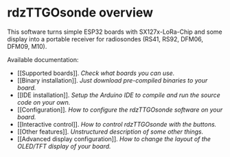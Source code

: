 # rdzTTGOsonde overview

This software turns simple ESP32 boards with SX127x-LoRa-Chip and some display into a portable receiver for radiosondes (RS41, RS92, DFM06, DFM09, M10).

Available documentation:
- [[Supported boards]]. _Check what boards you can use._
- [[Binary installation]]. _Just download pre-compiled binaries to your board._
- [[IDE installation]]. _Setup the Arduino IDE to compile and run the source code on your own._
- [[Configuration]]. _How to configure the rdzTTGOsonde software on your board._
- [[Interactive control]]. _How to control rdzTTGOsonde with the buttons._
- [[Other features]]. _Unstructured description of some other things._
- [[Advanced display configuration]]. _How to change the layout of the OLED/TFT display of your board._

